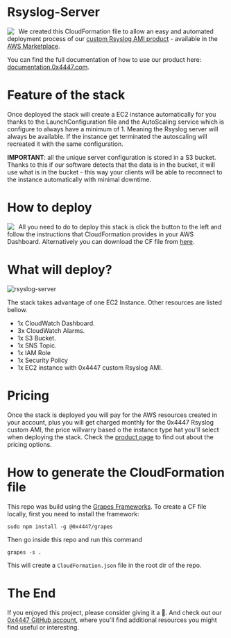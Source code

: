 # Rsyslog-Server

<img align="left" style="float: left; margin: 0 10px 0 0;" src="https://raw.githubusercontent.com/0x4447/0x4447_product_rsyslog/assets/product.png">

We created this CloudFormation file to allow an easy and automated deployment process of our [custom Rsyslog AMI product](https://aws.amazon.com/marketplace/pp/B07YN9CCV4/) - available in the [AWS Marketplace](https://aws.amazon.com/marketplace/seller-profile?id=80edcebf-11fb-4c36-a3f4-49eb40b518a3). 

You can find the full documentation of how to use our product here: [documentation.0x4447.com](https://documentation.0x4447.com/products/cloud/aws-marketplace/rsyslog-server.html).

# Feature of the stack

Once deployed the stack will create a EC2 instance automatically for you thanks to the LaunchConfiguration file and the AutoScaling service which is configure to always have a minimum of 1. Meaning the Rsyslog server will always be available. If the instance get terminated the autoscaling will recreated it with the same configuration. 

**IMPORTANT**: all the unique server configuration is stored in a S3 bucket. Thanks to this if our software detects that the data is in the bucket, it will use what is in the bucket - this  way your clients will be able to reconnect to the instance automatically with minimal downtime. 

# How to deploy

<a target="_blank" href="https://console.aws.amazon.com/cloudformation/home#/stacks/new?stackName=zer0x4447-rsyslog&templateURL=https://s3.amazonaws.com/0x4447-drive-cloudformation/rsyslog-server.json">
<img align="left" style="float: left; margin: 0 10px 0 0;" src="https://s3.amazonaws.com/cloudformation-examples/cloudformation-launch-stack.png"></a>

All you need to do to deploy this stack is click the button to the left and follow the instructions that CloudFormation provides in your AWS Dashboard. Alternatively you can download the CF file from [here](https://s3.amazonaws.com/0x4447-drive-cloudformation/rsyslog-server.json).

# What will deploy?

![rsyslog-server](https://raw.githubusercontent.com/0x4447/0x4447_product_rsyslog/assets/diagram.png)

The stack takes advantage of one EC2 Instance. Other resources are listed bellow.

- 1x CloudWatch Dashboard.
- 3x CloudWatch Alarms.
- 1x S3 Bucket.
- 1x SNS Topic.
- 1x IAM Role
- 1x Security Policy
- 1x EC2 instance with 0x4447 custom Rsyslog AMI.

# Pricing

Once the stack is deployed you will pay for the AWS resources created in your account, plus you will get charged monthly for the 0x4447 Rsyslog custom AMI, the price willvarry based o the instance type hat you'll select when deploying the stack. Check the [product page](https://aws.amazon.com/marketplace/pp/B07YN9CCV4/) to find out about the pricing options.

# How to generate the CloudFormation file

This repo was build using the [Grapes Frameworks](https://www.npmjs.com/package/@0x4447/grapes). To create a CF file locally, first you need to install the framework:

```
sudo npm install -g @0x4447/grapes
```

Then go inside this repo and run this command

```
grapes -s .
```

This will create a `CloudFormation.json` file in the root dir of the repo.

# The End

If you enjoyed this project, please consider giving it a 🌟. And check out our [0x4447 GitHub account](https://github.com/0x4447), where you'll find additional resources you might find useful or interesting.
